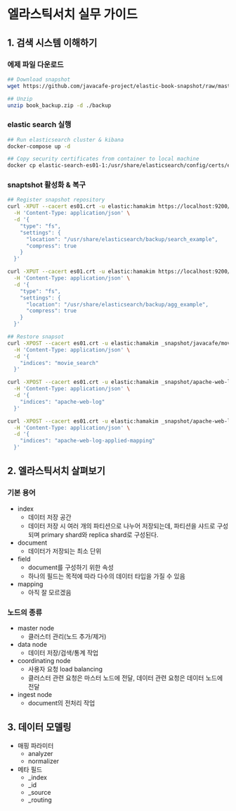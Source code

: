# 엘라스틱서치 실무 가이드

## 1. 검색 시스템 이해하기

### 에제 파일 다운로드

```bash
## Download snapshot
wget https://github.com/javacafe-project/elastic-book-snapshot/raw/master/book_backup.zip --no-check-certificate

## Unzip
unzip book_backup.zip -d ./backup
```

### elastic search 실행

```bash
## Run elasticsearch cluster & kibana
docker-compose up -d

## Copy security certificates from container to local machine
docker cp elastic-search-es01-1:/usr/share/elasticsearch/config/certs/es01/es01.crt .
```

### snaptshot 활성화 & 복구

```bash
## Register snapshot repository
curl -XPUT --cacert es01.crt -u elastic:hamakim https://localhost:9200/_snapshot/javacafe \
  -H 'Content-Type: application/json' \
  -d '{ 
    "type": "fs",
    "settings": {
      "location": "/usr/share/elasticsearch/backup/search_example",
      "compress": true
    }
  }'

curl -XPUT --cacert es01.crt -u elastic:hamakim https://localhost:9200/_snapshot/apache-web-log \
  -H 'Content-Type: application/json' \
  -d '{
    "type": "fs",
    "settings": {
      "location": "/usr/share/elasticsearch/backup/agg_example",
      "compress": true
    }
  }'

## Restore snapsot
curl -XPOST --cacert es01.crt -u elastic:hamakim _snapshot/javacafe/movie-search/_restore\
  -H 'Content-Type: application/json' \
  -d '{
    "indices": "movie_search"
  }'

curl -XPOST --cacert es01.crt -u elastic:hamakim _snapshot/apache-web-log/default/_restore\
  -H 'Content-Type: application/json' \
  -d '{
    "indices": "apache-web-log"
  }'

curl -XPOST --cacert es01.crt -u elastic:hamakim _snapshot/apache-web-log/applied-mapping/_restore\
  -H 'Content-Type: application/json' \
  -d '{
    "indices": "apache-web-log-applied-mapping"
  }'
```

## 2. 엘라스틱서치 살펴보기

### 기본 용어

- index
  - 데이터 저장 공간
  - 데이터 저장 시 여러 개의 파티션으로 나누어 저장되는데, 파티션을 샤드로 구성되며 primary shard와 replica shard로 구성된다.
- document
  - 데이터가 저장되는 최소 단위
- field
  - document를 구성하기 위한 속성
  - 하나의 필드는 목적에 따라 다수의 데이터 타입을 가질 수 있음
- mapping
  - 아직 잘 모르겠음

### 노드의 종류

- master node
  - 클러스터 관리(노드 추가/제거)
- data node
  - 데이터 저장/검색/통계 작업
- coordinating node
  - 사용자 요청 load balancing
  - 클러스터 관련 요청은 마스터 노드에 전달, 데이터 관련 요청은 데이터 노드에 전달
- ingest node
  - document의 전처리 작업

## 3. 데이터 모델링

- 매핑 파라미터
  - analyzer
  - normalizer
- 메타 필드
  - _index
  - _id
  - _source
  - _routing
